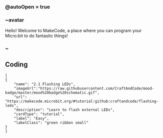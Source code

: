 ### @autoOpen = true
### ~avatar
Hello! Welcome to MakeCode, a place where you can program your Micro:bit to do fantastic things!
### ~
## Coding
```codecard
[
{
    "name": "2.1 Flashing LEDs",
    "imageUrl":"https://raw.githubusercontent.com/CraftAndCode/mood-badge/master/mood%20badge%20schematic.gif",
    "url": "https://makecode.microbit.org/#tutorial:github:craftandcode/flashing-leds", 
    "description": "Learn to flash external LEDs", 
    "cardType": "tutorial",
    "label": "Easy",
    "labelClass": "green ribbon small"
}
]
```